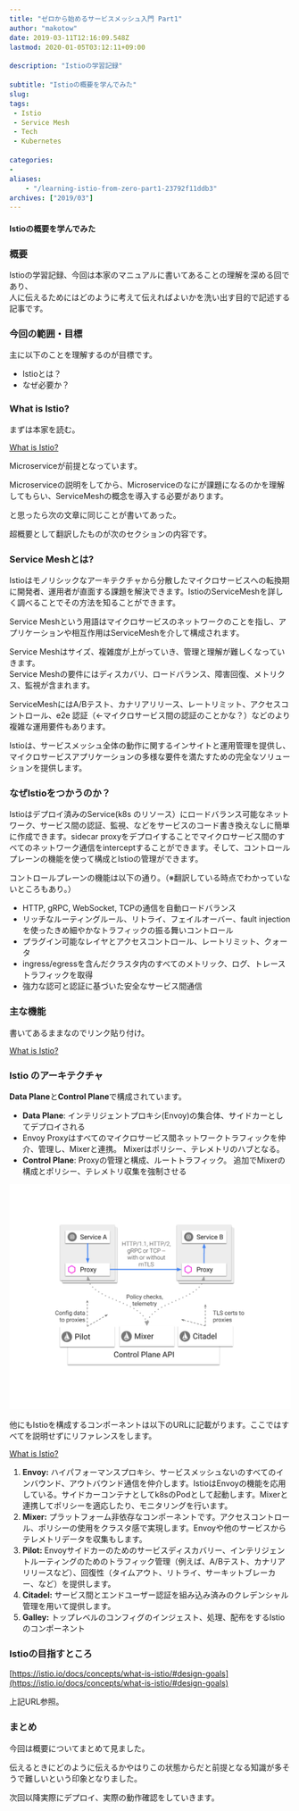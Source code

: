 ```yaml
---
title: "ゼロから始めるサービスメッシュ入門 Part1"
author: "makotow"
date: 2019-03-11T12:16:09.548Z
lastmod: 2020-01-05T03:12:11+09:00

description: "Istioの学習記録"

subtitle: "Istioの概要を学んでみた"
slug: 
tags:
 - Istio
 - Service Mesh
 - Tech
 - Kubernetes

categories:
-
aliases:
    - "/learning-istio-from-zero-part1-23792f11ddb3"
archives: ["2019/03"]
---
```


#### Istioの概要を学んでみた

### 概要

Istioの学習記録、今回は本家のマニュアルに書いてあることの理解を深める回であり、  
人に伝えるためにはどのように考えて伝えればよいかを洗い出す目的で記述する記事です。


### 今回の範囲・目標

主に以下のことを理解するのが目標です。

*   Istioとは？
*   なぜ必要か？

### What is Istio?

まずは本家を読む。

[What is Istio?](https://istio.io/docs/concepts/what-is-istio/)

Microserviceが前提となっています。

Microserviceの説明をしてから、Microserviceのなにが課題になるのかを理解してもらい、ServiceMeshの概念を導入する必要があります。

と思ったら次の文章に同じことが書いてあった。

超概要として翻訳したものが次のセクションの内容です。

### Service Meshとは?

Istioはモノリシックなアーキテクチャから分散したマイクロサービスへの転換期に開発者、運用者が直面する課題を解決できます。IstioのServiceMeshを詳しく調べることでその方法を知ることができます。

Service Meshという用語はマイクロサービスのネットワークのことを指し、アプリケーションや相互作用はServiceMeshを介して構成されます。

Service Meshはサイズ、複雑度が上がっていき、管理と理解が難しくなっていきます。  
Service Meshの要件にはディスカバリ、ロードバランス、障害回復、メトリクス、監視が含まれます。

ServiceMeshにはA/Bテスト、カナリアリリース、レートリミット、アクセスコントロール、e2e 認証（←マイクロサービス間の認証のことかな？）などのより複雑な運用要件もあります。

Istioは、サービスメッシュ全体の動作に関するインサイトと運用管理を提供し、マイクロサービスアプリケーションの多様な要件を満たすための完全なソリューションを提供します。

### なぜIstioをつかうのか？

Istioはデプロイ済みのService(k8s のリソース）にロードバランス可能なネットワーク、サービス間の認証、監視、などをサービスのコード書き換えなしに簡単に作成できます。sidecar proxyをデプロイすることでマイクロサービス間のすべてのネットワーク通信をinterceptすることができます。そして、コントロールプレーンの機能を使って構成とIstioの管理ができます。

コントロールプレーンの機能は以下の通り。（※翻訳している時点でわかっていないところもあり。）

*   HTTP, gRPC, WebSocket, TCPの通信を自動ロードバランス
*   リッチなルーティングルール、リトライ、フェイルオーバー、fault injection を使ったきめ細やかなトラフィックの振る舞いコントロール
*   プラグイン可能なレイヤとアクセスコントロール、レートリミット、クォータ
*   ingress/egressを含んだクラスタ内のすべてのメトリック、ログ、トレーストラフィックを取得
*   強力な認可と認証に基づいた安全なサービス間通信

### 主な機能

書いてあるままなのでリンク貼り付け。

[What is Istio?](https://istio.io/docs/concepts/what-is-istio/#traffic-management)

### Istio のアーキテクチャ

**Data Plane**と**Control Plane**で構成されています。

*   **Data Plane**: インテリジェントプロキシ(Envoy)の集合体、サイドカーとしてデプロイされる
*   Envoy Proxyはすべてのマイクロサービス間ネットワークトラフィックを仲介、管理し、Mixerと連携。
Mixerはポリシー、テレメトリのハブとなる。
*   **Control Plane**: Proxyの管理と構成、ルートトラフィック。
追加でMixerの構成とポリシー、テレメトリ収集を強制させる



![Istioアーキテクチャ](1.png)


他にもIstioを構成するコンポーネントは以下のURLに記載がります。ここではすべてを説明せずにリファレンスをします。

[What is Istio?](https://istio.io/docs/concepts/what-is-istio/#architecture)


1.  **Envoy:** ハイパフォーマンスプロキシ、サービスメッシュないのすべてのインバウンド、アウトバウンド通信を仲介します。IstioはEnvoyの機能を応用している。サイドカーコンテナとしてk8sのPodとして起動します。Mixerと連携してポリシーを適応したり、モニタリングを行います。
2.  **Mixer:** プラットフォーム非依存なコンポーネントです。アクセスコントロール、ポリシーの使用をクラスタ感で実現します。Envoyや他のサービスからテレメトリデータを収集もします。
3.  **Pilot:** Envoyサイドカーのためのサービスディスカバリー、インテリジェントルーティングのためのトラフィック管理（例えば、A/Bテスト、カナリアリリースなど）、回復性（タイムアウト、リトライ、サーキットブレーカー、など）を提供します。
4.  **Citadel:** サービス間とエンドユーザー認証を組み込み済みのクレデンシャル管理を用いて提供します。
5.  **Galley:** トップレベルのコンフィグのインジェスト、処理、配布をするIstioのコンポーネント

### **Istioの目指すところ**

[https://istio.io/docs/concepts/what-is-istio/#design-goals](https://istio.io/docs/concepts/what-is-istio/#design-goals)

上記URL参照。

### まとめ

今回は概要についてまとめて見ました。

伝えるときにどのように伝えるかやはりこの状態からだと前提となる知識が多そうで難しいという印象となりました。

次回以降実際にデプロイ、実際の動作確認をしていきます。
